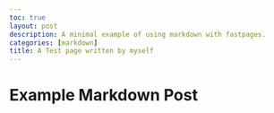 ```yaml
---
toc: true
layout: post
description: A minimal example of using markdown with fastpages.
categories: [markdown]
title: A Test page written by myself
---
```

# Example Markdown Post

